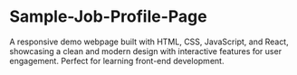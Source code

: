 # Sample-Job-Profile-Page
  A responsive demo webpage built with HTML, CSS, JavaScript, and React, showcasing a clean and modern design with interactive features for user engagement. Perfect for learning front-end development.
